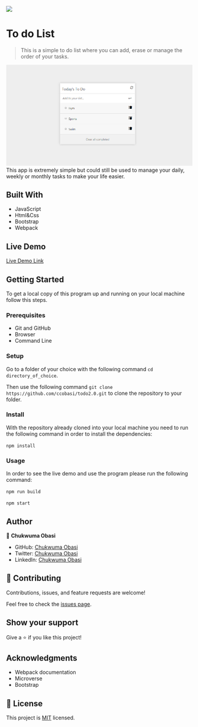 ![](https://img.shields.io/badge/Microverse-blueviolet)

# To do List

> This is a simple to do list where you can add, erase or manage the order of your tasks.

![screenshot](./screenshot.png)
This app is extremely simple but could still be used to manage your daily, weekly or monthly tasks to make your life easier.

## Built With

- JavaScript
- Html&Css
- Bootstrap
- Webpack

## Live Demo

[Live Demo Link](https://ccobasi.github.io/todo2.1/)

## Getting Started

To get a local copy of this program up and running on your local machine follow this steps.

### Prerequisites

* Git and GitHub
* Browser
* Command Line

### Setup

Go to a folder of your choice with the following command ```cd directory_of_choice```.

Then use the following command ```git clone https://github.com/ccobasi/todo2.0.git``` to clone the repository to your folder.

### Install

With the repository already cloned into your local machine you need to run the following command in order to install the dependencies:

```npm install```

### Usage

In order to see the live demo and use the program please run the following command:

```npm run build```

```npm start```

## Author

👤 **Chukwuma Obasi**

- GitHub: [Chukwuma Obasi](https://github.com/ccobasi)
- Twitter: [Chukwuma Obasi](https://twitter.com/obasichux)
- LinkedIn: [Chukwuma Obasi](https://www.linkedin.com/in/chukwuma-obasi/)

## 🤝 Contributing

Contributions, issues, and feature requests are welcome!

Feel free to check the [issues page](../../issues/).

## Show your support

Give a ⭐️ if you like this project!

## Acknowledgments

- Webpack documentation
- Microverse
- Bootstrap

## 📝 License

This project is [MIT](./LICENSE.md) licensed.
